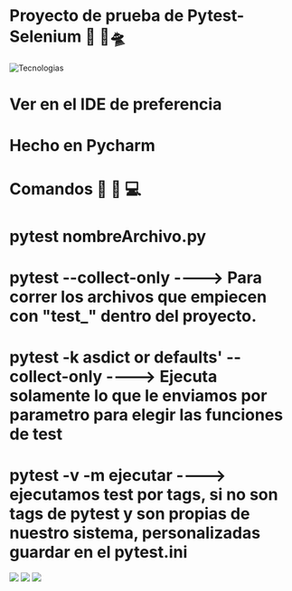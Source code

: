 # Proyecto de prueba de Pytest-Selenium 🐍 🚀🛸

<img src="C:\Users\marti\OneDrive\Escritorio\Null\Social Club\Python\pytest -selenium-python.png" title="Tecnologias"/>

# Ver en el IDE de preferencia
# Hecho en Pycharm
# Comandos 👨 🏻 ‍💻

# pytest nombreArchivo.py
# pytest --collect-only ----> Para correr los archivos que empiecen con "test_" dentro del proyecto.
# pytest -k asdict or defaults' --collect-only ----> Ejecuta solamente lo que le enviamos por parametro para elegir las funciones de test
# pytest -v -m ejecutar ----> ejecutamos test por tags, si no son tags de pytest y son propias de nuestro sistema, personalizadas guardar en el pytest.ini

<img src="C:\Users\marti\OneDrive\Escritorio\Null\Social Club\Python\marcas propias para correr pytest.ini"/>

<img src="C:\Users\marti\OneDrive\Escritorio\Null\Social Club\Python\marca sobre la funcion de test.JPG"/>

<img src="C:\Users\marti\OneDrive\Escritorio\Null\Social Club\Python\error como se ve, solo se tiene que modificar el expected.JPG"/>



